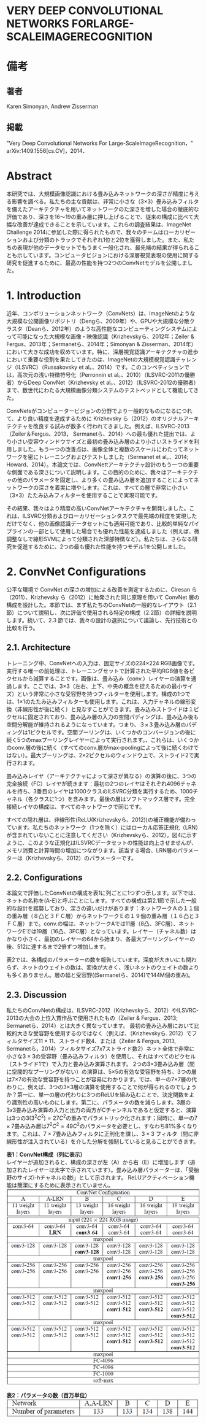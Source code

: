 # VERY DEEP CONVOLUTIONAL NETWORKS FORLARGE-SCALEIMAGERECOGNITION

# 備考
## 著者
Karen Simonyan, Andrew Zisserman

## 掲載
"Very Deep Convolutional Networks For Large-ScaleImageRecognition，" arXiv:1409.1556[cs.CV]，2014．

# Abstract
本研究では、大規模画像認識における畳み込みネットワークの深さが精度に与える影響を調べる。私たちの主な貢献は、非常に小さな（3×3）畳み込みフィルタを備えたアーキテクチャを用いてネットワークのた深さを増した場合の徹底的な評価であり、深さを16～19の重み層に押し上げることで、従来の構成に比べて大幅な改善が達成できることを示しています。これらの調査結果は、ImageNet Challenge 2014に参加した際に得られたもので、我々のチームはローカリゼーションおよび分類のトラックでそれぞれ1位と2位を獲得しました。また、私たちの表現が他のデータセットでもうまく一般化され、最先端の結果が得られることも示しています。コンピュータビジョンにおける深層視覚表現の使用に関する研究を促進するために、最高の性能を持つ2つのConvNetモデルを公開しました。

# 1. Introduction
近年、コンボリューションネットワーク（ConvNets）は、ImageNetのような大規模な公開画像リポジトリ（Dengら、2009年）や、GPUや大規模な分散クラスタ（Deanら、2012年）のような高性能なコンピューティングシステムによって可能になった大規模な画像・映像認識（Krizhevskyら、2012年；Zeiler & Fergus、2013年；Sermanetら、2014年；Simonyan & Zisserman、2014年）において大きな成功を収めています。特に、深層視覚認識アーキテクチャの進歩において重要な役割を果たしてきたのは、ImageNetの大規模視覚認識チャレンジ（ILSVRC）（Russakovsky et al。、2014）です。このコンペティションでは，高次元の浅い特徴符号化（Perronnin et al。、2010）（ILSVRC-2011の優勝者）からDeep ConvNet（Krizhevsky et al。、2012）（ILSVRC-2012の優勝者）まで、数世代にわたる大規模画像分類システムのテストベッドとして機能してきた。

ConvNetsがコンピュータービジョンの分野でより一般的なものになるにつれて、より良い精度を達成するために Krizhevsky ら（2012）のオリジナルアーキテクチャを改良する試みが数多く行われてきました。例えば、ILSVRC-2013（Zeiler＆Fergus、2013， Sermanetら、2014）への最も優れた提出では、より小さい受容ウィンドウサイズと最初の畳み込み層のより小さいストライドを利用しました。もう一つの改善点は、画像全体と複数のスケールにわたってネットワークを密にトレーニングおよびテストしました（Sermanet et al。、2014; Howard、2014）。本論文では、ConvNettアーキテクチャ設計のもう一つの重要な側面である深さについて説明します。この目的のために、我々はアーキテクチャの他のパラメータを固定し、より多くの畳み込み層を追加することによってネットワークの深さを着実に増やします。これは、すべての層で非常に小さい（3×3）たたみ込みフィルターを使用することで実現可能です。

その結果、我々はより精度の高いConvNetアーキテクチャを開発しました。これは、ILSVRC分類およびローカリゼーションタスクで最先端の精度を実現しただけでなく、他の画像認識データセットにも適用可能であり、比較的単純なパイプラインの一部として使用した場合でも優れた性能を達成しました（例えば、微調整なしで線形SVMによって分類された深部特徴など）。私たちは、さらなる研究を促進するために、2つの最も優れた性能を持つモデル1を公開しました。

# 2. ConvNet Configurations
公平な環境で ConvNet の深さの増加による改善を測定するために、Ciresan ら（2011）、Krizhevsky ら（2012）に触発された同じ原理を用いて ConvNet 層の構成を設計した。本節では、まず私たちのConvNetの一般的なレイアウト（2.1節）について説明し、次に評価で使用される特定の構成（2.2節）の詳細を説明します。続いて、2.3 節では、我々の設計の選択について議論し、先行技術との比較を行う。

## 2.1. Architecture
トレーニング中、ConvNetへの入力は、固定サイズの224×224 RGB画像です。実行する唯一の前処理は、トレーニングセットで計算された平均RGB値を各ピクセルから減算することです。画像は、畳み込み（conv.）レイヤーの演算を通過します。ここでは、3×3（左右、上下、中央の概念を捉えるための最小サイズ）という非常に小さな受容野を持つフィルターを使用します。構成の1つでは、1×1のたたみ込みフィルターも使用します。これは、入力チャネルの線形変換（非線形性が後に続く）と見なすことができます。畳み込みストライドは１ピクセルに固定されており、畳み込み層の入力の空間パディングは、畳み込み後も空間分解能が維持されるようになっています。つまり、３×３畳み込み層のパディングは1ピクセルです。空間プーリングは、いくつかのコンバージョンの後に続く5つのmaxプーリングレイヤーによって実行されます。、これらは、いくつかのconv.層の後に続く（すべてのconv.層がmax-poolingによって後に続くわけではない）。最大プーリングは、2×2ピクセルのウィンドウ上で、ストライド2で実行されます。

畳み込みレイヤ（アーキテクチャによって深さが異なる）の演算の後に、3つの完全接続（FC）レイヤが続きます：最初の2つのレイヤはそれぞれ4096チャネルを持ち、3番目のレイヤは1000クラスのILSVRC分類を実行するため、1000チャネル（各クラスに1つ）を含みます。最後の層はソフトマックス層です。完全接続レイヤの構成は、すべてのネットワークで同じです。

すべての隠れ層は、非線形性(ReLU(Krizhevskyら、2012))の補正機能が備わっています。私たちのネットワーク（1つを除く）にはローカル応答正規化（LRN）が含まれていないことに注意してください（Krizhevskyら、2012）。図4に示すように、このような正規化はILSVRCデータセットの性能は向上させませんが、メモリ消費と計算時間の増加につながります。該当する場合、LRN層のパラメーターは（Krizhevskyら、2012）のパラメーターです。

## 2.2. Configurations
本論文で評価したConvNetの構成を表1に列ごとに1つずつ示します。以下では、ネットの名称を(A-E)と呼ぶことにします。すべての構成は第2.1節で示した一般的な設計を踏襲しており、深さの違いだけがあります：ネットワークＡの１１個の重み層（８凸と３ＦＣ層）からネットワークＥの１９個の重み層（１６凸と３ＦＣ層）まで。conv.の幅は、ネットワークAでは11層（8凸、3FC層）、ネットワークEでは19層（16凸、3FC層）となっています。レイヤー（チャネル数）はかなり小さく、最初のレイヤーの64から始まり、各最大プーリングレイヤーの後、512に達するまで2倍ずつ増加します。

表2では、各構成のパラメーターの数を報告しています。深度が大きいにも関わらず、ネットのウェイトの数は、変換が大きく、浅いネットのウェイトの数よりも多くありません。層の幅と受容野((Sermanetら、2014)で144M個の重み)。

## 2.3. Discussion
私たちのConvNetの構成は、ILSVRC-2012（Krizhevskyら、2012）やILSVRC-2013の大会の上位入賞作品で使用されたもの（Zeiler & Fergus、2013; Sermanetら、2014）とは大きく異なっています。
最初の畳み込み層において比較的大きな受容野を使用するのではなく（例えば、（Krizhevskyら. 2012）でフィルタサイズ$11×11$、ストライド数4、または（Zeiler & Fergus, 2013, Sermanetら，2014）フィルタサイズ$7x7$ストライド数2）ネット全体で非常に小さな$3×3$の受容野（畳み込みフィルタ）を使用し、それはすべてのピクセル（ストライド1で）で入力と畳み込み演算されます。
2つの3×3畳み込み層（間に空間的なプーリングがない）の演算は、5×5の有効な受容野を持ち、3つの層は7×7の有効な受容野を持つことが容易にわかります。では、単一の7×7層の代わりに、例えば、3つの3×3層の演算を使用することで何が得られるのでしょうか？第一に、単一の層の代わりに3つのReLUを組み込むことで、決定関数をより識別性の高いものにします。第二に、パラメータの数を減らします。3層の$3x3$畳み込み演算の入力と出力の両方がCチャンネルであると仮定すると、演算は3つの3$(3^2C^2) = 27C^2$の重みでパラメトリック化されます；同時に、単一の$7 \times 7$畳み込み層は$7^2C^2 = 49C^2$のパラメータを必要とし、すなわち$81\%$多くなります。これは、$7 \times 7$畳み込みフィルタに正則化を課し、$3 \times 3$ フィルタ（間に非線形性が注入されている）を介した分解を強制していると見ることができます。

**表1：ConvNet構成（列に表示）**\
レイヤーが追加されると、構成の深さが左（A）から右（E）に増加します（追加されたレイヤーは太字で示されています）。畳み込み層パラメーターは、「受胎野のサイズi-hチャネルの数i」として示されます。 ReLUアクティベーション機能は簡潔にするために表示されていません。
![表1](../画像/表1.png)

**表2：パラメータの数（百万単位）**\
![表2](../画像/表2.png)

